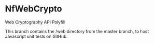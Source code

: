 NfWebCrypto
===========

Web Cryptography API Polyfill

This branch contains the /web directory from the master branch, to host Javascript unit tests on GitHub.

